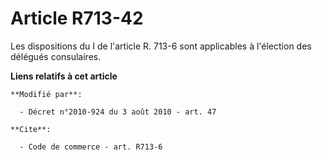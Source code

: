 # Article R713-42

Les dispositions du I de l'article R. 713-6 sont applicables à l'élection des délégués consulaires.

**Liens relatifs à cet article**

	**Modifié par**:

	  - Décret n°2010-924 du 3 août 2010 - art. 47

	**Cite**:

	  - Code de commerce - art. R713-6
